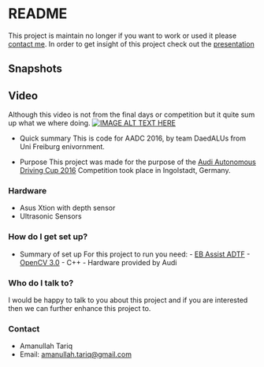 # README #
This project is maintain no longer if you want to work or used it please [contact me](#contact). In order to get insight of this project check out the [presentation](http://www.slideshare.net/AmanullahTariq/daedalus-aadc2016)

## Snapshots


## Video
Although this video is not from the final days or competition but it quite sum up what we where doing.
[![IMAGE ALT TEXT HERE](https://img.youtube.com/vi/vpVAawVMVIE/0.jpg)](https://www.youtube.com/watch?v=vpVAawVMVIE)

* Quick summary
This is code for AADC 2016, by team DaedALUs from Uni Freiburg  enivornment.

* Purpose
This project was made for the purpose of the [Audi Autonomous Driving Cup 2016](https://www.audi-autonomous-driving-cup.com/) Competition took place in Ingolstadt, Germany.

### Hardware ###
* Asus Xtion with depth sensor
* Ultrasonic Sensors

### How do I get set up? ###
* Summary of set up
For this project to run you need:
      - [EB Assist ADTF](https://www.elektrobit.com/products/eb-assist/adtf/)
      - [OpenCV 3.0](http://opencv.org/downloads.html)
      - C++
      - Hardware provided by Audi


### Who do I talk to? ###
I would be happy to talk to you about this project and if you are interested then we can further enhance this project to.

### Contact
* Amanullah Tariq 
* Email: amanullah.tariq@gmail.com
